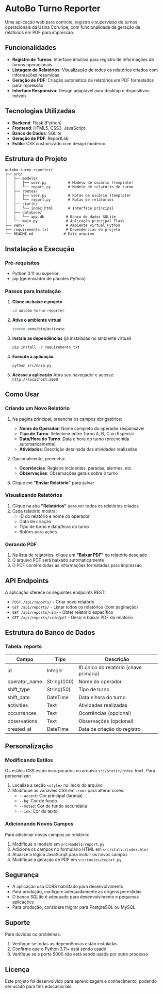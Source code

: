 # AutoBo Turno Reporter

Uma aplicação web para controle, registro e supervisão de turnos operacionais da Usina Coruripe, com funcionalidade de geração de relatórios em PDF para impressão.

## Funcionalidades

- **Registro de Turnos**: Interface intuitiva para registro de informações de turnos operacionais
- **Listagem de Relatórios**: Visualização de todos os relatórios criados com informações resumidas
- **Geração de PDF**: Criação automática de relatórios em PDF formatados para impressão
- **Interface Responsiva**: Design adaptável para desktop e dispositivos móveis

## Tecnologias Utilizadas

- **Backend**: Flask (Python)
- **Frontend**: HTML5, CSS3, JavaScript
- **Banco de Dados**: SQLite
- **Geração de PDF**: ReportLab
- **Estilo**: CSS customizado com design moderno

## Estrutura do Projeto

```
autobo-turno-reporter/
├── src/
│   ├── models/
│   │   ├── user.py          # Modelo de usuário (template)
│   │   └── report.py        # Modelo de relatório de turno
│   ├── routes/
│   │   ├── user.py          # Rotas de usuário (template)
│   │   └── report.py        # Rotas de relatórios
│   ├── static/
│   │   └── index.html       # Interface principal
│   ├── database/
│   │   └── app.db          # Banco de dados SQLite
│   └── main.py             # Aplicação principal Flask
├── venv/                   # Ambiente virtual Python
├── requirements.txt        # Dependências do projeto
└── README.md              # Este arquivo
```

## Instalação e Execução

### Pré-requisitos

- Python 3.11 ou superior
- pip (gerenciador de pacotes Python)

### Passos para Instalação

1. **Clone ou baixe o projeto**
   ```bash
   cd autobo-turno-reporter
   ```

2. **Ative o ambiente virtual**
   ```bash
   source venv/bin/activate
   ```

3. **Instale as dependências** (já instaladas no ambiente virtual)
   ```bash
   pip install -r requirements.txt
   ```

4. **Execute a aplicação**
   ```bash
   python src/main.py
   ```

5. **Acesse a aplicação**
   Abra seu navegador e acesse: `http://localhost:5000`

## Como Usar

### Criando um Novo Relatório

1. Na página principal, preencha os campos obrigatórios:
   - **Nome do Operador**: Nome completo do operador responsável
   - **Tipo de Turno**: Selecione entre Turno A, B, C ou Especial
   - **Data/Hora do Turno**: Data e hora do turno (preenchida automaticamente)
   - **Atividades**: Descrição detalhada das atividades realizadas

2. Opcionalmente, preencha:
   - **Ocorrências**: Registre incidentes, paradas, alarmes, etc.
   - **Observações**: Observações gerais sobre o turno

3. Clique em **"Enviar Relatório"** para salvar

### Visualizando Relatórios

1. Clique na aba **"Relatórios"** para ver todos os relatórios criados
2. Cada relatório mostra:
   - ID do relatório e nome do operador
   - Data de criação
   - Tipo de turno e data/hora do turno
   - Botões para ações

### Gerando PDF

1. Na lista de relatórios, clique em **"Baixar PDF"** no relatório desejado
2. O arquivo PDF será baixado automaticamente
3. O PDF contém todas as informações formatadas para impressão

## API Endpoints

A aplicação oferece os seguintes endpoints REST:

- `POST /api/reports/` - Criar novo relatório
- `GET /api/reports/` - Listar todos os relatórios (com paginação)
- `GET /api/reports/<id>` - Obter relatório específico
- `GET /api/reports/<id>/pdf` - Gerar e baixar PDF do relatório

## Estrutura do Banco de Dados

### Tabela: reports

| Campo | Tipo | Descrição |
|-------|------|-----------|
| id | Integer | ID único do relatório (chave primária) |
| operator_name | String(100) | Nome do operador |
| shift_type | String(50) | Tipo de turno |
| shift_date | DateTime | Data e hora do turno |
| activities | Text | Atividades realizadas |
| occurrences | Text | Ocorrências (opcional) |
| observations | Text | Observações (opcional) |
| created_at | DateTime | Data de criação do registro |

## Personalização

### Modificando Estilos

Os estilos CSS estão incorporados no arquivo `src/static/index.html`. Para personalizar:

1. Localize a seção `<style>` no início do arquivo
2. Modifique as variáveis CSS em `:root` para alterar cores:
   - `--accent`: Cor principal (laranja)
   - `--bg`: Cor de fundo
   - `--muted`: Cor de fundo secundária
   - `--ink`: Cor do texto

### Adicionando Novos Campos

Para adicionar novos campos ao relatório:

1. Modifique o modelo em `src/models/report.py`
2. Adicione os campos no formulário HTML em `src/static/index.html`
3. Atualize a lógica JavaScript para incluir os novos campos
4. Modifique a geração de PDF em `src/routes/report.py`

## Segurança

- A aplicação usa CORS habilitado para desenvolvimento
- Para produção, configure adequadamente as origens permitidas
- O banco SQLite é adequado para desenvolvimento e pequenas aplicações
- Para produção, considere migrar para PostgreSQL ou MySQL

## Suporte

Para dúvidas ou problemas:

1. Verifique se todas as dependências estão instaladas
2. Confirme que o Python 3.11+ está sendo usado
3. Verifique se a porta 5000 não está sendo usada por outro processo

## Licença

Este projeto foi desenvolvido para aprendizagem e conhecimento, podendo ser usado para fins educacionais.

